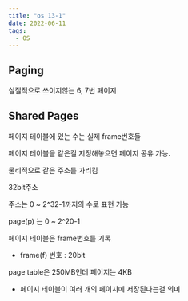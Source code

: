 ```yaml
---
title: "os 13-1"
date: 2022-06-11
tags:
  - OS
---
```


## Paging



실질적으로 쓰이지않는 6, 7번 페이지



## Shared Pages

페이지 테이블에 있는 수는 실제 frame번호들

페이지 테이블을 같은걸 지정해놓으면 페이지 공유 가능.

물리적으로 같은 주소를 가리킴

32bit주소 

주소는 0 ~ 2^32-1까지의 수로 표현 가능

page(p) 는 0 ~ 2^20-1

페이지 테이블은 frame번호를 기록

* frame(f) 번호 : 20bit

page table은 250MB인데 페이지는 4KB

* 페이지 테이블이 여러 개의 페이지에 저장된다는걸 의미



